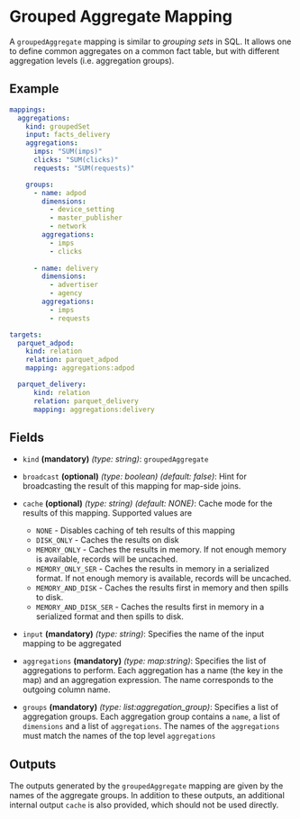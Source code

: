 # Grouped Aggregate Mapping

A `groupedAggregate` mapping is similar to *grouping sets* in SQL. It allows one to define common aggregates on a 
common fact table, but with different aggregation levels (i.e. aggregation groups).

## Example

```yaml
mappings:
  aggregations:
    kind: groupedSet
    input: facts_delivery
    aggregations:
      imps: "SUM(imps)"
      clicks: "SUM(clicks)"
      requests: "SUM(requests)"

    groups:
      - name: adpod
        dimensions:
          - device_setting
          - master_publisher
          - network
        aggregations:
          - imps
          - clicks
  
      - name: delivery
        dimensions:
          - advertiser
          - agency
        aggregations:
          - imps
          - requests 

targets:
  parquet_adpod:
    kind: relation
    relation: parquet_adpod
    mapping: aggregations:adpod

  parquet_delivery:
      kind: relation
      relation: parquet_delivery
      mapping: aggregations:delivery
```

## Fields

* `kind` **(mandatory)** *(type: string)*: `groupedAggregate`

* `broadcast` **(optional)** *(type: boolean)* *(default: false)*:
  Hint for broadcasting the result of this mapping for map-side joins.

* `cache` **(optional)** *(type: string)* *(default: NONE)*:
  Cache mode for the results of this mapping. Supported values are
    * `NONE` - Disables caching of teh results of this mapping
    * `DISK_ONLY` - Caches the results on disk
    * `MEMORY_ONLY` - Caches the results in memory. If not enough memory is available, records will be uncached.
    * `MEMORY_ONLY_SER` - Caches the results in memory in a serialized format. If not enough memory is available, records will be uncached.
    * `MEMORY_AND_DISK` - Caches the results first in memory and then spills to disk.
    * `MEMORY_AND_DISK_SER` - Caches the results first in memory in a serialized format and then spills to disk.

* `input` **(mandatory)** *(type: string)*:
  Specifies the name of the input mapping to be aggregated

* `aggregations` **(mandatory)** *(type: map:string)*:
  Specifies the list of aggregations to perform. Each aggregation has a name (the key in the
  map) and an aggregation expression. The name corresponds to the outgoing column name.

* `groups` **(mandatory)** *(type: list:aggregation_group)*:
  Specifies a list of aggregation groups. Each aggregation group contains a `name`, a list of `dimensions` and a list
  of `aggregations`. The names of the `aggregations` must match the names of the top level `aggregations`


## Outputs
The outputs generated by the `groupedAggregate` mapping are given by the names of the aggregate groups. In addition
to these outputs, an additional internal output `cache` is also provided, which should not be used directly.
